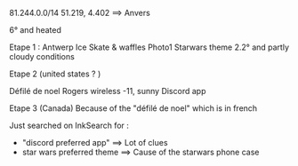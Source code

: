 81.244.0.0/14
51.219, 4.402 ==> Anvers

6° and heated

Etape 1 : Antwerp
Ice Skate & waffles
Photo1
Starwars theme
2.2° and partly cloudy conditions

Etape 2 (united states ? )

Défilé de noel
Rogers wireless
-11, sunny
Discord app

Etape 3 (Canada) Because of the "défilé de noel" which is in french

Just searched on InkSearch for : 
- "discord preferred app" ==> Lot of clues
- star wars preferred theme ==> Cause of the starwars phone case
